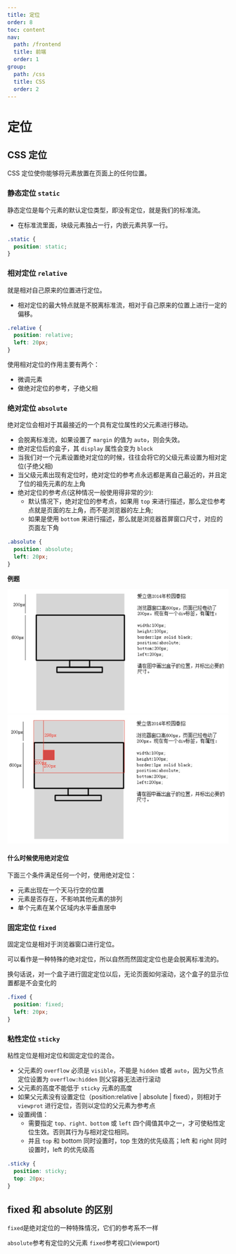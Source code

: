```yaml
---
title: 定位
order: 8
toc: content
nav:
  path: /frontend
  title: 前端
  order: 1
group:
  path: /css
  title: CSS
  order: 2
---
```


# 定位

## CSS 定位

CSS 定位使你能够将元素放置在页面上的任何位置。

### 静态定位 `static`

静态定位是每个元素的默认定位类型，即没有定位，就是我们的标准流。

- 在标准流里面，块级元素独占一行，内嵌元素共享一行。

```css
.static {
  position: static;
}
```

### 相对定位 `relative`

就是相对自己原来的位置进行定位。

- 相对定位的最大特点就是不脱离标准流，相对于自己原来的位置上进行一定的偏移。

```css
.relative {
  position: relative;
  left: 20px;
}
```

使用相对定位的作用主要有两个：

- 微调元素
- 做绝对定位的参考，子绝父相

### 绝对定位 `absolute`

绝对定位会相对于其最接近的一个具有定位属性的父元素进行移动。

- 会脱离标准流，如果设置了 `margin` 的值为 `auto`，则会失效。
- 绝对定位后的盒子，其 `display` 属性会变为 `block`
- 当我们对一个元素设置绝对定位的时候，往往会将它的父级元素设置为相对定位(子绝父相)
- 当父级元素出现有定位时，绝对定位的参考点永远都是离自己最近的，并且定了位的祖先元素的左上角
- 绝对定位的参考点(这种情况一般使用得非常的少):
  - 默认情况下，绝对定位的参考点，如果用 `top` 来进行描述，那么定位参考点就是页面的左上角，而不是浏览器的左上角;
  - 如果是使用 `bottom` 来进行描述，那么就是浏览器首屏窗口尺寸，对应的页面左下角

```css
.absolute {
  position: absolute;
  left: 20px;
}
```

**例题**

<img src="./assets/absoluteQuestion1.png" alt="图片加载失败" style="zoom: 100%;" />
<img src="./assets/absoluteAnswer1.png" alt="图片加载失败" style="zoom: 100%;" />

#### 什么时候使用绝对定位

下面三个条件满足任何一个时，使用绝对定位：

- 元素出现在一个天马行空的位置
- 元素是否存在，不影响其他元素的排列
- 单个元素在某个区域内水平垂直居中

### 固定定位 `fixed`

固定定位是相对于浏览器窗口进行定位。

可以看作是一种特殊的绝对定位，所以自然而然固定定位也是会脱离标准流的。

换句话说，对一个盒子进行固定定位以后，无论页面如何滚动，这个盒子的显示位置都是不会变化的

```css
.fixed {
  position: fixed;
  left: 20px;
}
```

### 粘性定位 `sticky`

粘性定位是相对定位和固定定位的混合。

- 父元素的 `overflow` 必须是 `visible`，不能是 `hidden` 或者 `auto`，因为父节点定位设置为 `overflow:hidden` 则父容器无法进行滚动
- 父元素的高度不能低于 `sticky` 元素的高度
- 如果父元素没有设置定位（position:relative | absolute | fixed），则相对于 `viewprot` 进行定位，否则以定位的父元素为参考点
- 设置阀值：
  - 需要指定 `top、right、bottom` 或 `left` 四个阈值其中之一，才可使粘性定位生效。否则其行为与相对定位相同。
  - 并且 `top` 和 bottom 同时设置时，top 生效的优先级高；left 和 right 同时设置时，left 的优先级高

```css
.sticky {
  position: sticky;
  top: 20px;
}
```

## fixed 和 absolute 的区别

`fixed`是绝对定位的一种特殊情况，它们的参考系不一样

`absolute`参考有定位的父元素 `fixed`参考视口(viewport)
